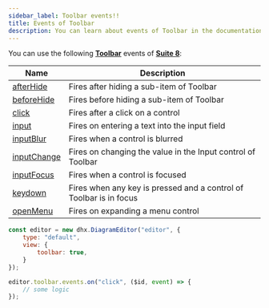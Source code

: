 ```yaml
---
sidebar_label: Toolbar events!!
title: Events of Toolbar
description: You can learn about events of Toolbar in the documentation of the DHTMLX JavaScript Diagram library. Browse developer guides and API reference, try out code examples and live demos, and download a free 30-day evaluation version of DHTMLX Diagram.
---
```


You can use the following [**Toolbar**](https://docs.dhtmlx.com/suite/category/toolbar-events/) events of [**Suite 8**](https://docs.dhtmlx.com/suite/):

| Name                                                                                 | Description                                                        |
| ------------------------------------------------------------------------------------ | ------------------------------------------------------------------ |
| [afterHide](https://docs.dhtmlx.com/suite/toolbar/api/toolbar_afterhide_event/)      | Fires after hiding a sub-item of Toolbar                           |
| [beforeHide](https://docs.dhtmlx.com/suite/toolbar/api/toolbar_beforehide_event/)    | Fires before hiding a sub-item of Toolbar                          |
| [click](https://docs.dhtmlx.com/suite/toolbar/api/toolbar_click_event/)              | Fires after a click on a control                                   |
| [input](https://docs.dhtmlx.com/suite/toolbar/api/toolbar_input_event/)              | Fires on entering a text into the input field                      |
| [inputBlur](https://docs.dhtmlx.com/suite/toolbar/api/toolbar_inputblur_event/)      | Fires when a control is blurred                                    |
| [inputChange](https://docs.dhtmlx.com/suite/toolbar/api/toolbar_inputchange_event/)  | Fires on changing the value in the Input control of Toolbar        |
| [inputFocus](https://docs.dhtmlx.com/suite/toolbar/api/toolbar_inputfocus_event/)    | Fires when a control is focused                                    |
| [keydown](https://docs.dhtmlx.com/suite/toolbar/api/toolbar_keydown_event/)          | Fires when any key is pressed and a control of Toolbar is in focus |
| [openMenu](https://docs.dhtmlx.com/suite/toolbar/api/toolbar_openmenu_event/)        | Fires on expanding a menu control                                  |

~~~js
const editor = new dhx.DiagramEditor("editor", {
    type: "default",
    view: {
        toolbar: true,
    }
});

editor.toolbar.events.on("click", ($id, event) => {
    // some logic
});
~~~
